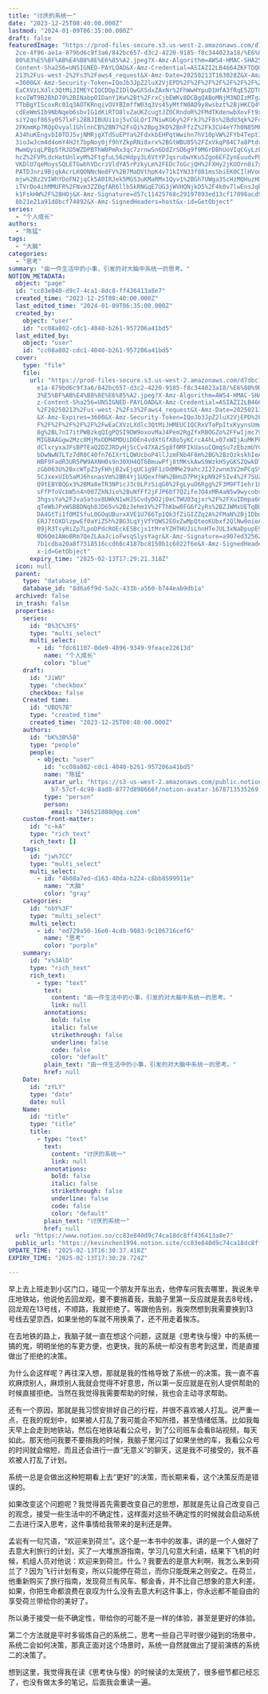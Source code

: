 ```yaml
---
title: "讨厌的系统一"
date: "2023-12-25T08:40:00.000Z"
lastmod: "2024-01-09T06:35:00.000Z"
draft: false
featuredImage: "https://prod-files-secure.s3.us-west-2.amazonaws.com/d7dbc101-8\
  2ce-4f96-ae1a-879bd6c9f3a6/842bc657-d3c2-4220-9185-f8c344023a18/%E6%80%9D%E8%\
  80%83%E5%BF%AB%E4%B8%8E%E6%85%A2.jpeg?X-Amz-Algorithm=AWS4-HMAC-SHA256&X-Amz-\
  Content-Sha256=UNSIGNED-PAYLOAD&X-Amz-Credential=ASIAZI2LB4664ZKFTDQQ%2F20250\
  213%2Fus-west-2%2Fs3%2Faws4_request&X-Amz-Date=20250213T163028Z&X-Amz-Expires\
  =3600&X-Amz-Security-Token=IQoJb3JpZ2luX2VjEPD%2F%2F%2F%2F%2F%2F%2F%2F%2F%2Fw\
  EaCXVzLXdlc3QtMiJIMEYCIQCDDpZIDlQwGXSdxZAxNr%2FhWwHYpuD1HfA3fRqE5ZDTCAIhAPQuf\
  kcoIWT9B2BhD70%2BINabpOIDanY1Kw%2Bt%2FrxCjbEWKv8DCBgQABoMNjM3NDIzMTgzODA1IgyW\
  TTbBgYIScoxRc0Iq3AOTKRnqivOVYBImffW03q3Vs45yMtfN0AD9y8wsbzt%2BjHKCQ4%2FpIcJud\
  cdEeWmSIb9NbNqeb6sbvIG1dKiRTO8lvZaUKZcugtJZOCRndoR%2FMdTKdenwbXovFt9xRELWRKlk\
  siY2qof86Sy0S7lxFi28BJIBUUi1oj5vCGLQrI7NiwKG6y%2FrkJ%2F8s%2BdU3qk%2FofTt9G0L%\
  2FKmmKp7RQpOvyal1GhlnnCB%2BN7%2FsQi%2Bpg3kD%2BnFfzZ%2Fk3CU4eY7h0N85MFvARDXB2y\
  A34huKEngvbI0TOJ5vjNMRjgXTdSuEPYa%2FdxkbEHPqtWwihn7hV10pVW%2FYb4TeptI4SUa0NKL\
  3ioJwJcm4d4omY4HJt7bpNoy0jf9hYZkpRNi8xrx%2BGtWBU85%2FZxVkqP84C7a8PtdxfuwYxc3E\
  MwmQyiqLPBp5fRJD5WZDPBThW0PmRx3qc7zrnwSn6DdZrSO6g9f9M6rDBhUoVIqCGyLzF0HoVy0q0\
  hcZ%2FVPLdcHatUnlxyM%2FtgfuL56zHdpy3L6VtYPJqsrubwYKu5Zgo6EFZynEuudvPLs6vWdrqC\
  VKDlU7qeMoysSQLETGwbhVDcrzVldYA5rPzkyLm%2FEDc7oGcjQH%2FXHy2jKUOrn8i7xGKmJ3IG0\
  PATDJnri9BjqkAcrLKQONNcNe8FV%2B7MaDVthpK4v71kIYN33f081msSbiEK0CIlHVon9FMrlsTd\
  mjw%2Bz2VIWhYDoFN2jqCk5A0IRJek5MGS3uKMaRMx1Qyv1%2BGh7UWga3ScHzMQHuzHU2aregiRn\
  iTVrDo4ihMMUFR%2FNvm3ZZ0gfAR6llb5kRNGqE7UG3jWVHQNjkD5%2F4k0v7lwEnsJqbyPDUzff9\
  k1FskHW%2F%2BHOj&X-Amz-Signature=d57c11425768c29197893ed13cf17898acd955de9e17\
  8b21e21a91d8bcf74892&X-Amz-SignedHeaders=host&x-id=GetObject"
series:
  - "个人成长"
authors:
  - "陈猛"
tags:
  - "大脑"
categories:
  - "思考"
summary: "由一件生活中的小事，引发的对大脑中系统一的思考。"
NOTION_METADATA:
  object: "page"
  id: "cc83e840-d9c7-4ca1-8dc8-ff436413a8e7"
  created_time: "2023-12-25T08:40:00.000Z"
  last_edited_time: "2024-01-09T06:35:00.000Z"
  created_by:
    object: "user"
    id: "cc08a802-cdc1-4040-b261-957206a41bd5"
  last_edited_by:
    object: "user"
    id: "cc08a802-cdc1-4040-b261-957206a41bd5"
  cover:
    type: "file"
    file:
      url: "https://prod-files-secure.s3.us-west-2.amazonaws.com/d7dbc101-82ce-4f96-a\
        e1a-879bd6c9f3a6/842bc657-d3c2-4220-9185-f8c344023a18/%E6%80%9D%E8%80%8\
        3%E5%BF%AB%E4%B8%8E%E6%85%A2.jpeg?X-Amz-Algorithm=AWS4-HMAC-SHA256&X-Am\
        z-Content-Sha256=UNSIGNED-PAYLOAD&X-Amz-Credential=ASIAZI2LB4662Z4QQQL5\
        %2F20250213%2Fus-west-2%2Fs3%2Faws4_request&X-Amz-Date=20250213T162921Z\
        &X-Amz-Expires=3600&X-Amz-Security-Token=IQoJb3JpZ2luX2VjEPD%2F%2F%2F%2\
        F%2F%2F%2F%2F%2F%2FwEaCXVzLXdlc3QtMiJHMEUCIQCRxVTaPpItxKyynsUmwraXR0w41\
        8g%2BL7nI7itPWBzkqQIgPQSI9DW9oxovMaJ4Pem2RgZfxRBOGZo%2FFwIjmc79lrcq%2Fw\
        MIGBAAGgw2Mzc0MjMxODM4MDUiDOEn4vdXtGfX8o5yKCrcA4hLx07xWIjAuMKPkxxBIHvAu\
        dClxryxaJFsBPTEaQ2DZJRDyHjScCv47XAzSg8f0MFIkUasuCQmqSu7zEbzmUYCiM%2FLol\
        bDwNwN7LTz7dR0C40fn76IXrtLQWUcboP4llJzmFNb4F8m%2BG%2BzQzkskhIeAbATNxLwB\
        HBF9FadR3UR5PW9AXNH0s9n30XH4QT6BmuwPfj8tMKskAwS9WzkH5yGKSZQwkDTt2wHIZrp\
        zGb063U%2BxcWTpZ3yFHhjB2vEjqUC1g9F1zOdMMe29ahcJI27zwnm3V2mPCqS%2FqeBpio\
        5CJxexUIb5aMJ6hsnasVm%2BR4Yj1UQexfhW%2BHsD7PHjkpN92FSIv4%2F7SUZ%2BZG9vJ\
        Q9tEBYBQGx3%2BMa8eTR3NPicJ3c0LPzSiqG0%2FgLyuO6Rgg%2F3M9FT1ehr10FfA35I0w\
        sFfPfoVcbW5n4n007ZkNJio%2BuNfFf2jFJP6bf7QZifeJO4xMR4aN5w9wycobsP9oFz3Ho\
        3hgssYa%2FJvaSatox8UWkN1wHJSCvdyDO2jDeCTWU03qjxr%2F%2FXuIDmpa6Cb6dyB7mk\
        qTeWbJPxWSBBDNqh8JD65v%2Bz3ehm1V%2FThKbw0FG6f2yRs%2BZJWMxUETqBURTQiv26M\
        DA4GtTi1f0MISfuL0GOqUBurxXVE1U766Tp1Qk3fZiGIZZq2A%2FMaN%2BjIDboVDoLB3vZ\
        ERJ7tOXDlzpwEf0aYiZ5h%2BG3LqYjVfYQWS2EOxZwMpQteoKUbxf2QlNw0oieAgeDmVugI\
        09jR3TsyRiZp7LpoDPdcROEckESBcjx1tMreYZHTHUJiLhnHTeJUL3xNaDpupE9SjkXtI5s\
        0D6Qm1AWoBRm7QeZLAaJcioFwsqSlysYagr&X-Amz-Signature=a907ed325627574316b\
        7b1cdba20a8f7318516ccd66c4187bc8150b1c6022f6e&X-Amz-SignedHeaders=host&\
        x-id=GetObject"
      expiry_time: "2025-02-13T17:29:21.318Z"
  icon: null
  parent:
    type: "database_id"
    database_id: "8d6a6f9d-5a2c-433b-a560-b744eab9db1a"
  archived: false
  in_trash: false
  properties:
    series:
      id: "B%3C%3FS"
      type: "multi_select"
      multi_select:
        - id: "fdc61107-0de9-4896-9349-9feace22613d"
          name: "个人成长"
          color: "blue"
    draft:
      id: "JiWU"
      type: "checkbox"
      checkbox: false
    Created time:
      id: "UBQ%7B"
      type: "created_time"
      created_time: "2023-12-25T08:40:00.000Z"
    authors:
      id: "bK%3B%5B"
      type: "people"
      people:
        - object: "user"
          id: "cc08a802-cdc1-4040-b261-957206a41bd5"
          name: "陈猛"
          avatar_url: "https://s3-us-west-2.amazonaws.com/public.notion-static.com/775523\
            b7-57cf-4c98-8ad8-8777d898666f/notion-avatar-1678713535269.png"
          type: "person"
          person:
            email: "346521888@qq.com"
    custom-front-matter:
      id: "c~kA"
      type: "rich_text"
      rich_text: []
    tags:
      id: "jw%7CC"
      type: "multi_select"
      multi_select:
        - id: "4b08a7ed-d163-40da-b224-c8bb8599911e"
          name: "大脑"
          color: "gray"
    categories:
      id: "nbY%3F"
      type: "multi_select"
      multi_select:
        - id: "ed729a50-16e0-4cdb-9083-9c106716cef6"
          name: "思考"
          color: "purple"
    summary:
      id: "x%3AlD"
      type: "rich_text"
      rich_text:
        - type: "text"
          text:
            content: "由一件生活中的小事，引发的对大脑中系统一的思考。"
            link: null
          annotations:
            bold: false
            italic: false
            strikethrough: false
            underline: false
            code: false
            color: "default"
          plain_text: "由一件生活中的小事，引发的对大脑中系统一的思考。"
          href: null
    Date:
      id: "zYLY"
      type: "date"
      date: null
    Name:
      id: "title"
      type: "title"
      title:
        - type: "text"
          text:
            content: "讨厌的系统一"
            link: null
          annotations:
            bold: false
            italic: false
            strikethrough: false
            underline: false
            code: false
            color: "default"
          plain_text: "讨厌的系统一"
          href: null
  url: "https://www.notion.so/cc83e840d9c74ca18dc8ff436413a8e7"
  public_url: "https://kevinchen1994.notion.site/cc83e840d9c74ca18dc8ff436413a8e7"
UPDATE_TIME: "2025-02-13T16:30:37.418Z"
EXPIRY_TIME: "2025-02-13T17:30:28.724Z"

---
```

<link rel="stylesheet" href="https://cdn.jsdelivr.net/npm/katex@0.16.2/dist/katex.min.css" integrity="sha384-bYdxxUwYipFNohQlHt0bjN/LCpueqWz13HufFEV1SUatKs1cm4L6fFgCi1jT643X" crossorigin="anonymous">


早上去上班走到小区门口，碰见一个朋友开车出去，他停车问我去哪里，我说朱辛庄地铁站，他说他去回龙观，要不要捎着我，我脑子里第一反应就是我去8号线，回龙观在13号线，不顺路，我就拒绝了。等跟他告别，我突然想到我需要换到13号线去望京西，如果坐他的车就不用换乘了，还不用走着挨冻。


在去地铁的路上，我脑子就一直在想这个问题，这就是《思考快与慢》中的系统一搞的鬼，明明坐他的车更方便，也更快，我的系统一却没有思考到这里，而是直接做出了拒绝的决策。


为什么会这样呢？再往深入想，那就是我的性格导致了系统一的决策。我一直不喜欢麻烦别人，麻烦别人我就会觉得不好意思，所以第一反应就是在别人提供帮助的时候直接拒绝。当然在我觉得我需要帮助的时候，我也会主动寻求帮助。


还有一个原因，那就是我习惯安排好自己的行程，并很不喜欢被人打乱。说严重一点，在我的规划中，如果被人打乱了我可能会不知所措，甚至情绪低落。比如我每天早上会走到地铁站，然后在地铁站看公众号，到了公司班车会看B站视频，每天如此。那天他问我要不要捎我的时候，我脑子里闪过了如果坐他的车，我看公众号的时间就会缩短，而且还会进行一直“无意义”的聊天，这是我不可接受的，我不喜欢被人打乱了计划。


系统一总是会做出这种短期看上去“更好”的决策，而长期来看，这个决策反而是错误的。


如果改变这个问题呢？我觉得首先需要改变自己的思想，那就是先让自己改变自己的观念，接受一些生活中的不确定性，这样面对这些不确定性的时候就会启动系统二去进行深入思考，这件事情给我带来的是利还是弊。


孟岩有一句咒语，“欢迎来到荷兰”。这个是一本书中的故事，讲的是一个人做好了去意大利旅行的计划，买了一大堆旅游指南，学习几句意大利语，结果下飞机的时候，机组人员对他说：欢迎来到荷兰。什么？我要去的是意大利啊，我怎么来到荷兰了？因为飞行计划有变，所以只能停在荷兰，而你只能既来之则安之。在荷兰，他重新购买了旅行指南，发现荷兰有风车、郁金香，并不比自己想象的意大利差。如果，你把生命都浪费在哀叹为什么没有去意大利这件事上，你永远都不能自由的享受荷兰带给你的美好了。


所以勇于接受一些不确定性，带给你的可能不是一样的体验，甚至是更好的体验。


第二个方法就是平时多锻炼自己的系统二，思考一些自己平时很少碰到的场景中，系统二会如何决策，那真正面对这个场景时，系统一自然就做出了提前演练的系统二的决策了。


想到这里，我觉得我在读《思考快与慢》的时候读的太笼统了，很多细节都已经忘了，也没有做太多的笔记，后面我会重读一遍。

